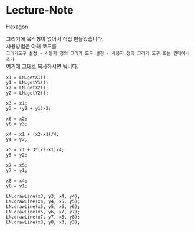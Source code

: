 # Lecture-Note
Hexagon

그리기에 육각형이 없어서 직접 만들었습니다.  
사용방법은 아래 코드를  
`그리기도구 설정 - 사용자 정의 그리기 도구 설정 - 사용자 정의 그리기 도구 또는 컨테이너 추가`  
여기에 그대로 복사하시면 됩니다.

```
x1 = LN.getX1();
y1 = LN.getY1();
x2 = LN.getX2();
y2 = LN.getY2();

x3 = x1;
y3 = (y2 + y1)/2;

x6 = x2;
y6 = y3;

x4 = x1 + (x2-x1)/4;
y4 = y2;

x5 = x1 + 3*(x2-x1)/4;
y5 = y2;

x7 = x5;
y7 = y1;

x8 = x4;
y8 = y1;

LN.drawLine(x3, y3, x4, y4);
LN.drawLine(x4, y4, x5, y5);
LN.drawLine(x5, y5, x6, y6);
LN.drawLine(x6, y6, x7, y7);
LN.drawLine(x7, y7, x8, y8);
LN.drawLine(x8, y8, x3, y3);
```
